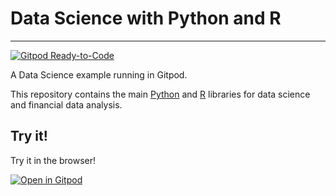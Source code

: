 # Data Science with Python and R
---

[![Gitpod Ready-to-Code](https://img.shields.io/badge/Gitpod-Ready--to--Code-blue?logo=gitpod)](https://gitpod.io/#https://github.com/igoandrade/ds-template)

A Data Science example running in Gitpod.

This repository contains the main [Python](https://www.python.org/) and [R](https://www.r-project.org/) libraries for data science and financial data analysis.

## Try it!

Try it in the browser!

[![Open in Gitpod](https://gitpod.io/button/open-in-gitpod.svg)](https://gitpod.io/#https://github.com/igoandrade/data-science-template)
